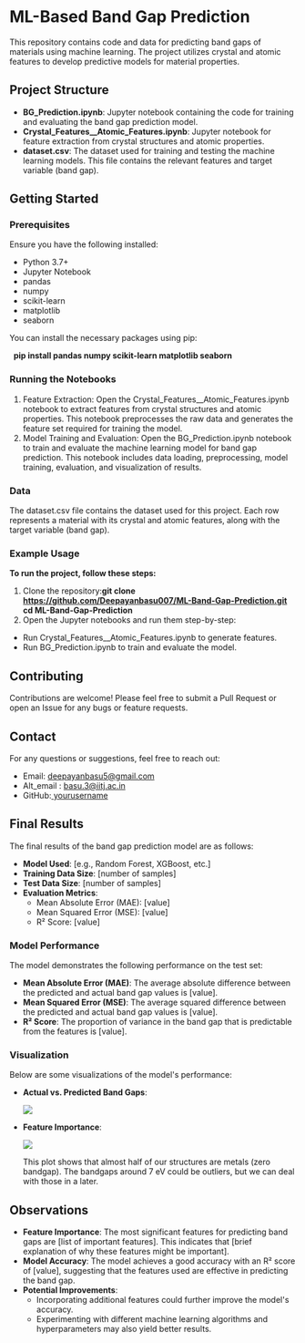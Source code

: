 ﻿# <a name="_ixncccdke9uz"></a>**ML-Based Band Gap Prediction**
This repository contains code and data for predicting band gaps of materials using machine learning. The project utilizes crystal and atomic features to develop predictive models for material properties.
## <a name="_yeerzzkfvc6e"></a>**Project Structure**
- **BG\_Prediction.ipynb**: Jupyter notebook containing the code for training and evaluating the band gap prediction model.
- **Crystal\_Features\_\_Atomic\_Features.ipynb**: Jupyter notebook for feature extraction from crystal structures and atomic properties.
- **dataset.csv**: The dataset used for training and testing the machine learning models. This file contains the relevant features and target variable (band gap).
## <a name="_n8hgiari29bt"></a>**Getting Started**
### <a name="_rw93t5o96epp"></a>**Prerequisites**
Ensure you have the following installed:

- Python 3.7+
- Jupyter Notebook
- pandas
- numpy
- scikit-learn
- matplotlib
- seaborn

You can install the necessary packages using pip:

` `**pip install pandas numpy scikit-learn matplotlib seaborn**
###
###
###
###
###
### <a name="_3df71qcvrw4q"></a><a name="_h2q78rcmlc5p"></a><a name="_dgbf2k1oi6cm"></a><a name="_2zookm6p6fkj"></a><a name="_swb650k2bfyg"></a><a name="_ox0dyife77bw"></a>**Running the Notebooks**
1. Feature Extraction: Open the Crystal\_Features\_\_Atomic\_Features.ipynb notebook to extract features from crystal structures and atomic properties. This notebook preprocesses the raw data and generates the feature set required for training the model.
1. Model Training and Evaluation: Open the BG\_Prediction.ipynb notebook to train and evaluate the machine learning model for band gap prediction. This notebook includes data loading, preprocessing, model training, evaluation, and visualization of results.
### <a name="_mm2sxrsrxe2m"></a>**Data**
The dataset.csv file contains the dataset used for this project. Each row represents a material with its crystal and atomic features, along with the target variable (band gap).
### <a name="_jyr9ojrumqg8"></a>**Example Usage**
**To run the project, follow these steps:**

1. Clone the repository:**git clone https://github.com/Deepayanbasu007/ML-Band-Gap-Prediction.git cd ML-Band-Gap-Prediction**
1. Open the Jupyter notebooks and run them step-by-step:
- Run Crystal\_Features\_\_Atomic\_Features.ipynb to generate features.
- Run BG\_Prediction.ipynb to train and evaluate the model.
## <a name="_jwlbqita5o62"></a>**Contributing**
Contributions are welcome! Please feel free to submit a Pull Request or open an Issue for any bugs or feature requests.
## <a name="_4iti9psxkdnl"></a>**Contact**
For any questions or suggestions, feel free to reach out:

- Email: <deepayanbasu5@gmail.com>
- Alt\_email : basu.3@iitj.ac.in
- GitHub:[ ](https://github.com/yourusername)[yourusername](https://github.com/yourusername)



## <a name="_1pd38lxwuxhv"></a>**Final Results**
The final results of the band gap prediction model are as follows:

- **Model Used**: [e.g., Random Forest, XGBoost, etc.]
- **Training Data Size**: [number of samples]
- **Test Data Size**: [number of samples]
- **Evaluation Metrics**:
  - Mean Absolute Error (MAE): [value]
  - Mean Squared Error (MSE): [value]
  - R² Score: [value]
### <a name="_c1a2csumnq4q"></a>**Model Performance**
The model demonstrates the following performance on the test set:

- **Mean Absolute Error (MAE)**: The average absolute difference between the predicted and actual band gap values is [value].
- **Mean Squared Error (MSE)**: The average squared difference between the predicted and actual band gap values is [value].
- **R² Score**: The proportion of variance in the band gap that is predictable from the features is [value].
### <a name="_mu8f462r612h"></a>**Visualization**
Below are some visualizations of the model's performance:

- **Actual vs. Predicted Band Gaps**:

  ![](Aspose.Words.28e960f1-416b-4d7c-a561-bf7378076fa8.001.png)

- **Feature Importance**:

  ![](Aspose.Words.28e960f1-416b-4d7c-a561-bf7378076fa8.002.png)

  This plot shows that almost half of our structures are metals (zero bandgap). The bandgaps around 7 eV could be outliers, but we can deal with those in a later.
## <a name="_4hyy9kkbepfi"></a>**Observations**
- **Feature Importance**: The most significant features for predicting band gaps are [list of important features]. This indicates that [brief explanation of why these features might be important].
- **Model Accuracy**: The model achieves a good accuracy with an R² score of [value], suggesting that the features used are effective in predicting the band gap.
- **Potential Improvements**:
  - Incorporating additional features could further improve the model's accuracy.
  - Experimenting with different machine learning algorithms and hyperparameters may also yield better results.



